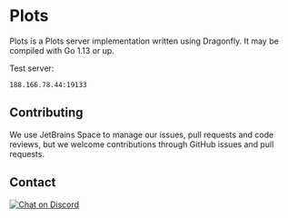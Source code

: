 # Plots
Plots is a Plots server implementation written using Dragonfly. It may be compiled with Go 1.13 or up.

Test server:
```
188.166.78.44:19133
```


## Contributing
We use JetBrains Space to manage our issues, pull requests and code reviews, but we welcome contributions
through GitHub issues and pull requests.

## Contact
[![Chat on Discord](https://img.shields.io/badge/Chat-On%20Discord-738BD7.svg?style=for-the-badge)](https://discord.gg/evzQR4R)
